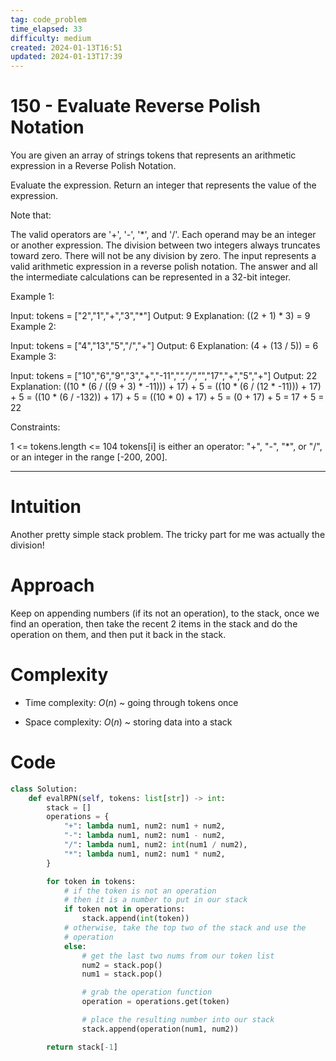 ```yaml
---
tag: code_problem
time_elapsed: 33
difficulty: medium
created: 2024-01-13T16:51
updated: 2024-01-13T17:39
---
```


# 150 - Evaluate Reverse Polish Notation

You are given an array of strings tokens that represents an arithmetic expression in a Reverse Polish Notation.

Evaluate the expression. Return an integer that represents the value of the expression.

Note that:

The valid operators are '+', '-', '*', and '/'.
Each operand may be an integer or another expression.
The division between two integers always truncates toward zero.
There will not be any division by zero.
The input represents a valid arithmetic expression in a reverse polish notation.
The answer and all the intermediate calculations can be represented in a 32-bit integer.
 

Example 1:

Input: tokens = ["2","1","+","3","*"]
Output: 9
Explanation: ((2 + 1) * 3) = 9
Example 2:

Input: tokens = ["4","13","5","/","+"]
Output: 6
Explanation: (4 + (13 / 5)) = 6
Example 3:

Input: tokens = ["10","6","9","3","+","-11","*","/","*","17","+","5","+"]
Output: 22
Explanation: ((10 * (6 / ((9 + 3) * -11))) + 17) + 5
= ((10 * (6 / (12 * -11))) + 17) + 5
= ((10 * (6 / -132)) + 17) + 5
= ((10 * 0) + 17) + 5
= (0 + 17) + 5
= 17 + 5
= 22
 

Constraints:

1 <= tokens.length <= 104
tokens[i] is either an operator: "+", "-", "*", or "/", or an integer in the range [-200, 200].

---

# Intuition
<!-- Describe your first thoughts on how to solve this problem. -->
Another pretty simple stack problem. The tricky part for me was actually the division!

# Approach
<!-- Describe your approach to solving the problem. -->
Keep on appending numbers (if its not an operation), to the stack, once we find an operation, then take the recent 2 items in the stack and do the operation on them, and then put it back in the stack.

# Complexity
- Time complexity: $O(n)$ ~ going through tokens once

- Space complexity: $O(n)$ ~ storing data into a stack

# Code
```python
class Solution:
    def evalRPN(self, tokens: list[str]) -> int:
        stack = []
        operations = {
            "+": lambda num1, num2: num1 + num2,
            "-": lambda num1, num2: num1 - num2,
            "/": lambda num1, num2: int(num1 / num2),
            "*": lambda num1, num2: num1 * num2,
        }

        for token in tokens:
            # if the token is not an operation
            # then it is a number to put in our stack
            if token not in operations:
                stack.append(int(token))
            # otherwise, take the top two of the stack and use the
            # operation
            else:
                # get the last two nums from our token list
                num2 = stack.pop()
                num1 = stack.pop()

                # grab the operation function
                operation = operations.get(token)

                # place the resulting number into our stack
                stack.append(operation(num1, num2))

        return stack[-1]


```

